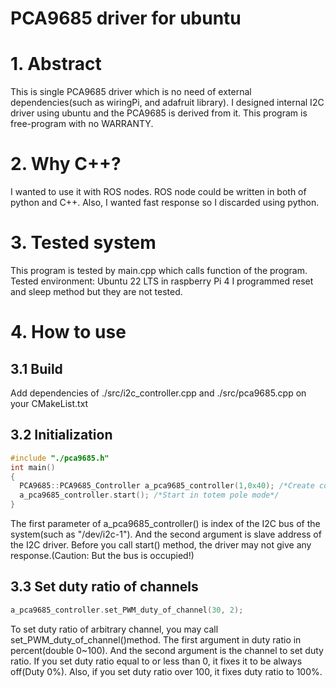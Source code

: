 # PCA9685 driver for ubuntu

# 1. Abstract
This is single PCA9685 driver which is no need of external dependencies(such as wiringPi, and adafruit library).
I designed internal I2C driver using ubuntu and the PCA9685 is derived from it.
This program is free-program with no WARRANTY.

# 2. Why C++?
I wanted to use it with ROS nodes. ROS node could be written in both of python and C++.
Also, I wanted fast response so I discarded using python.

# 3. Tested system
This program is tested by main.cpp which calls function of the program.
Tested environment: Ubuntu 22 LTS in raspberry Pi 4
I programmed reset and sleep method but they are not tested.

# 4. How to use
## 3.1 Build
Add dependencies of ./src/i2c_controller.cpp and ./src/pca9685.cpp on your CMakeList.txt
## 3.2 Initialization
```cpp
#include "./pca9685.h"
int main()
{
  PCA9685::PCA9685_Controller a_pca9685_controller(1,0x40); /*Create controller object*/
  a_pca9685_controller.start(); /*Start in totem pole mode*/
}
```

The first parameter of a_pca9685_controller() is index of the I2C bus of the system(such as "/dev/i2c-1"). And the second argument is slave address of the I2C driver.
Before you call start() method, the driver may not give any response.(Caution: But the bus is occupied!)

## 3.3 Set duty ratio of channels
```cpp
a_pca9685_controller.set_PWM_duty_of_channel(30, 2);
```
To set duty ratio of arbitrary channel, you may call set_PWM_duty_of_channel()method. The first argument in duty ratio in percent(double 0~100). And the second argument is the channel to set duty ratio. If you set duty ratio equal to or less than 0, it fixes it to be always off(Duty 0%). Also, if you set duty ratio over 100, it fixes duty ratio to 100%.

